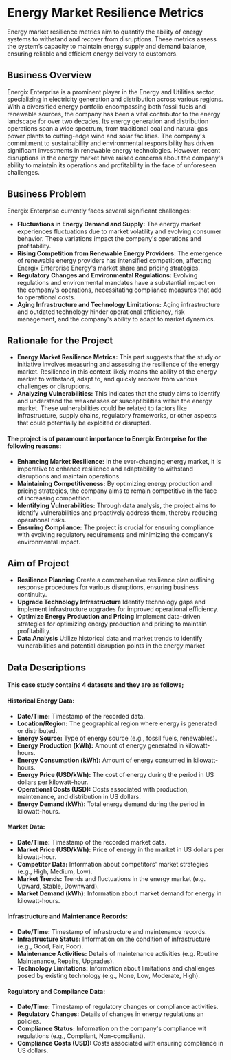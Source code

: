 # Energy Market Resilience Metrics
Energy market resilience metrics aim to quantify the ability of energy systems to withstand and recover from disruptions. These metrics assess the system’s capacity to maintain energy supply and demand balance, ensuring reliable and efficient energy delivery to customers. 

## Business Overview
Energix Enterprise is a prominent player in the Energy and Utilities sector, specializing in electricity generation and distribution across various regions. With a diversified energy portfolio encompassing both fossil fuels and renewable sources, the company has been a vital contributor to the energy landscape for over two decades.
Its energy generation and distribution operations span a wide spectrum, from traditional coal and natural gas power plants to cutting-edge wind and solar facilities. The company's commitment to sustainability and environmental
responsibility has driven significant investments in renewable energy technologies.
However, recent disruptions in the energy market have raised concerns about the company's ability to maintain its operations and profitability in the face of unforeseen challenges.

## Business Problem
Energix Enterprise currently faces several significant challenges:
* **Fluctuations in Energy Demand and Supply:**
  The energy market experiences fluctuations due to market volatility and evolving consumer behavior. These variations impact the company's operations and profitability.
* **Rising Competition from Renewable Energy Providers:**
The emergence of renewable energy providers has intensified competition, affecting Energix Enterprise Energy's market share and pricing strategies.
* **Regulatory Changes and Environmental Regulations:**
Evolving regulations and environmental mandates have a substantial impact on the company's operations, necessitating compliance measures that add to operational costs.
* **Aging Infrastructure and Technology Limitations:**
Aging infrastructure and outdated technology hinder operational efficiency, risk management, and the company's ability to adapt to
market dynamics.

## Rationale for the Project
* **Energy Market Resilience Metrics:** This part suggests that the study or initiative involves measuring and assessing the resilience of the energy market.
Resilience in this context likely means the ability of the energy market to withstand, adapt to, and quickly recover from various challenges or disruptions.
* **Analyzing Vulnerabilities:** This indicates that the study aims to identify and understand the weaknesses or susceptibilities within the energy market.
These vulnerabilities could be related to factors like infrastructure, supply chains, regulatory frameworks, or other aspects that could potentially be exploited or disrupted.

#### The project is of paramount importance to Energix Enterprise for the following reasons:
* **Enhancing Market Resilience:**
In the ever-changing energy market, it is imperative to enhance resilience and adaptability to withstand disruptions and maintain operations.
* **Maintaining Competitiveness:**
By optimizing energy production and pricing strategies, the company aims to remain competitive in the face of increasing competition.
* **Identifying Vulnerabilities:**
Through data analysis, the project aims to identify vulnerabilities and proactively address them, thereby reducing operational risks.
* **Ensuring Compliance:**
The project is crucial for ensuring compliance with evolving regulatory requirements and minimizing the company's environmental impact.

## Aim of Project
* **Resilience Planning**
Create a comprehensive resilience plan outlining response procedures for various disruptions, ensuring business continuity.
* **Upgrade Technology Infrastructure**
Identify technology gaps and implement infrastructure upgrades for improved operational efficiency.
* **Optimize Energy Production and Pricing**
Implement data-driven strategies for optimizing energy production and pricing to maintain profitability.
* **Data Analysis**
Utilize historical data and market trends to identify vulnerabilities and potential disruption points in the energy market

## Data Descriptions
#### This case study contains 4 datasets and they are as follows;
#### Historical Energy Data:
* **Date/Time:** Timestamp of the recorded data.
* **Location/Region:** The geographical region where energy is generated or distributed.
* **Energy Source:** Type of energy source (e.g., fossil fuels, renewables).
* **Energy Production (kWh):** Amount of energy generated in kilowatt-hours.
* **Energy Consumption (kWh):**  Amount of energy consumed in kilowatt-hours.
* **Energy Price (USD/kWh):** The cost of energy during the period in US dollars per kilowatt-hour.
* **Operational Costs (USD):** Costs associated with production, maintenance, and distribution in US dollars.
* **Energy Demand (kWh):** Total energy demand during the period in kilowatt-hours.

#### Market Data:
* **Date/Time:** Timestamp of the recorded market data.
* **Market Price (USD/kWh):** Price of energy in the market in US dollars per kilowatt-hour.
* **Competitor Data:** Information about competitors' market strategies (e.g., High, Medium, Low).
* **Market Trends:** Trends and fluctuations in the energy market (e.g. Upward, Stable, Downward).
* **Market Demand (kWh):** Information about market demand for energy in kilowatt-hours.

#### Infrastructure and Maintenance Records:
* **Date/Time:** Timestamp of infrastructure and maintenance records.
* **Infrastructure Status:** Information on the condition of infrastructure (e.g., Good, Fair, Poor).
* **Maintenance Activities:** Details of maintenance activities (e.g. Routine Maintenance, Repairs, Upgrades).
* **Technology Limitations:** Information about limitations and challenges posed by existing technology (e.g., None, Low, Moderate, High).
 
#### Regulatory and Compliance Data:
* **Date/Time:** Timestamp of regulatory changes or compliance activities.
* **Regulatory Changes:** Details of changes in energy regulations an policies.
* **Compliance Status:** Information on the company's compliance wit regulations (e.g., Compliant, Non-compliant).
* **Compliance Costs (USD):** Costs associated with ensuring compliance in US dollars.

  
